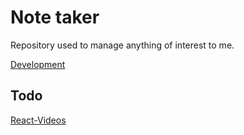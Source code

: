 # Note taker

Repository used to manage anything of interest to me. 

[Development](./development/README.md)

## Todo
[React-Videos](./development/react/todo/videos/README.md)

